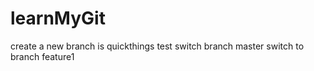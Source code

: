 # learnMyGit
create a new branch is quickthings
test switch branch master
switch to branch feature1
